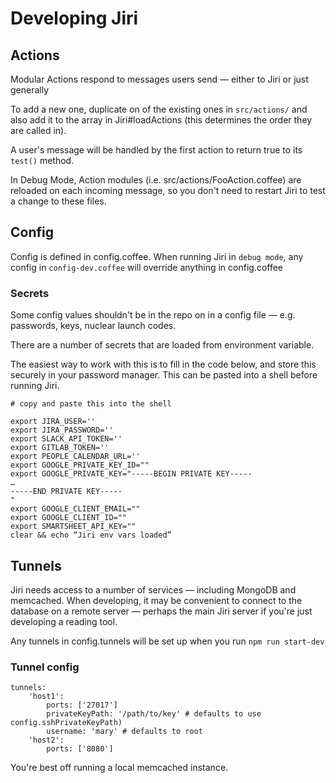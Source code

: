 # Developing Jiri

## Actions
Modular Actions respond to messages users send — either to Jiri or just generally

To add a new one, duplicate on of the existing ones in `src/actions/` and also add
it to the array in Jiri#loadActions (this determines the order they are called in).

A user's message will be handled by the first action to return true to its `test()` method.

In Debug Mode, Action modules (i.e. src/actions/FooAction.coffee) are reloaded on each
incoming message, so you don't need to restart Jiri to test a change to these files.

## Config
Config is defined in config.coffee. When running Jiri in `debug mode`, any config
in `config-dev.coffee` will override anything in config.coffee

### Secrets

Some config values shouldn't be in the repo on in a config file — e.g. passwords,
keys, nuclear launch codes.

There are a number of secrets that are loaded from environment variable.

The easiest way to work with this is to fill in the code below, and store this securely
in your password manager. This can be pasted into a shell before running Jiri.

```
# copy and paste this into the shell

export JIRA_USER=''
export JIRA_PASSWORD=''
export SLACK_API_TOKEN=''
export GITLAB_TOKEN=''
export PEOPLE_CALENDAR_URL=''
export GOOGLE_PRIVATE_KEY_ID=""
export GOOGLE_PRIVATE_KEY="-----BEGIN PRIVATE KEY-----
…
-----END PRIVATE KEY-----
"
export GOOGLE_CLIENT_EMAIL=""
export GOOGLE_CLIENT_ID=""
export SMARTSHEET_API_KEY=""
clear && echo “Jiri env vars loaded”
```

## Tunnels

Jiri needs access to a number of services — including MongoDB and memcached.
When developing, it may be convenient to connect to the database on a remote server —
perhaps the main Jiri server if you're just developing a reading tool.

Any tunnels in config.tunnels will be set up when you run `npm run start-dev`

### Tunnel config
```
tunnels:
    'host1':
        ports: ['27017']
        privateKeyPath: '/path/to/key' # defaults to use config.sshPrivateKeyPath)
        username: 'mary' # defaults to root
    'host2':
        ports: ['8080']
```

You're best off running a local memcached instance.
